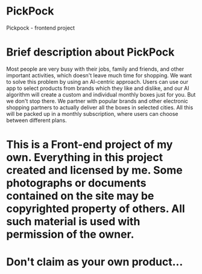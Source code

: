 # PickPock
Pickpock - frontend project

# Brief description about PickPock
Most people are very busy with their jobs, family and friends, and other important activities, which doesn't leave much time for shopping. We want to solve this problem by using an AI-centric approach. Users can use our app to select products from brands which they like and dislike, and our AI algorithm will create a custom and individual monthly boxes just for you. But we don't stop there. We partner with popular brands and other electronic shopping partners to actually deliver all the boxes in selected cities. All this will be packed up in a monthly subscription, where users can choose between different plans.

# This is a Front-end project of my own. Everything in this project created and licensed by me. Some photographs or documents contained on the site may be copyrighted property of others. All such material is used with permission of the owner. 
# Don't claim as your own product...
